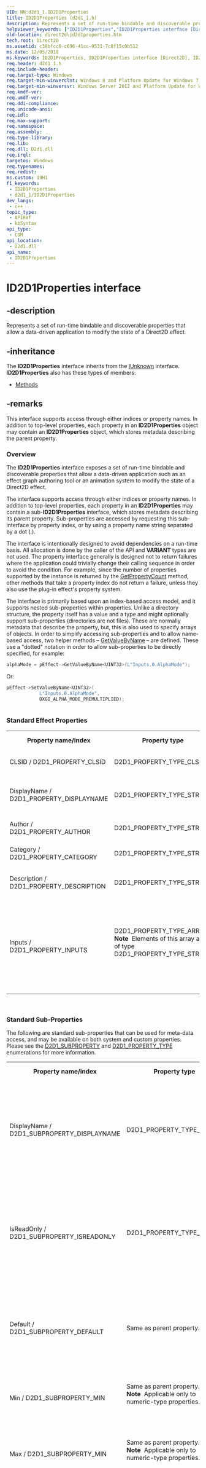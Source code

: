 ```yaml
---
UID: NN:d2d1_1.ID2D1Properties
title: ID2D1Properties (d2d1_1.h)
description: Represents a set of run-time bindable and discoverable properties that allow a data-driven application to modify the state of a Direct2D effect.
helpviewer_keywords: ["ID2D1Properties","ID2D1Properties interface [Direct2D]","ID2D1Properties interface [Direct2D]","described","d2d1_1/ID2D1Properties","direct2d.id2d1properties"]
old-location: direct2d\id2d1properties.htm
tech.root: Direct2D
ms.assetid: c38bfcc0-c696-41cc-9531-7c8f15c0b512
ms.date: 12/05/2018
ms.keywords: ID2D1Properties, ID2D1Properties interface [Direct2D], ID2D1Properties interface [Direct2D],described, d2d1_1/ID2D1Properties, direct2d.id2d1properties
req.header: d2d1_1.h
req.include-header: 
req.target-type: Windows
req.target-min-winverclnt: Windows 8 and Platform Update for Windows 7 [desktop apps \| UWP apps]
req.target-min-winversvr: Windows Server 2012 and Platform Update for Windows Server 2008 R2 [desktop apps \| UWP apps]
req.kmdf-ver: 
req.umdf-ver: 
req.ddi-compliance: 
req.unicode-ansi: 
req.idl: 
req.max-support: 
req.namespace: 
req.assembly: 
req.type-library: 
req.lib: 
req.dll: D2d1.dll
req.irql: 
targetos: Windows
req.typenames: 
req.redist: 
ms.custom: 19H1
f1_keywords:
 - ID2D1Properties
 - d2d1_1/ID2D1Properties
dev_langs:
 - c++
topic_type:
 - APIRef
 - kbSyntax
api_type:
 - COM
api_location:
 - D2d1.dll
api_name:
 - ID2D1Properties
---
```


# ID2D1Properties interface


## -description

Represents a set of run-time bindable and discoverable properties that allow a data-driven application to modify the state of a Direct2D effect.

## -inheritance

The <b xmlns:loc="http://microsoft.com/wdcml/l10n">ID2D1Properties</b> interface inherits from the <a href="/windows/desktop/api/unknwn/nn-unknwn-iunknown">IUnknown</a> interface. <b>ID2D1Properties</b> also has these types of members:
<ul>
<li><a href="https://docs.microsoft.com/">Methods</a></li>
</ul>

## -remarks

This interface supports access through either indices or property names. In addition to top-level properties, each property in an <b>ID2D1Properties</b> object may contain an <b>ID2D1Properties</b> object, which stores metadata describing the parent property. 

<h3><a id="Overview"></a><a id="overview"></a><a id="OVERVIEW"></a>Overview</h3>
The <b>ID2D1Properties</b> interface exposes a set of run-time bindable and discoverable properties that allow a data-driven application such as an effect graph authoring tool or an animation system to modify the state of a Direct2D effect.

The interface supports access through either indices or property names. In addition to top-level properties, each property in an <b>ID2D1Properties</b> may contain a sub-<b>ID2D1Properties</b> interface, which stores metadata describing its parent property. Sub-properties are accessed by requesting this sub-interface by property index, or by using a property name string separated by a dot (.).

The interface is intentionally designed to avoid dependencies on a run-time basis. All allocation is done by the caller of the API and <b>VARIANT</b> types are not used. The property interface generally is designed not to return failures where the application could trivially change their calling sequence in order to avoid the condition. For example, since the number of properties supported by the instance is returned by the <a href="/windows/desktop/api/d2d1_1/nf-d2d1_1-id2d1properties-getpropertycount">GetPropertyCount</a> method, other methods that take a property index do not return a failure, unless they also use the plug-in effect's property system.

The interface is primarily based upon an index-based access model, and it supports nested sub-properties within properties. Unlike a directory structure, the property itself has a value and a type and might optionally support sub-properties (directories are not files). These are normally metadata that describe the property, but, this is also used to specify arrays of objects. In order to simplify accessing sub-properties and to allow name-based access, two helper methods – [GetValueByName](./nf-d2d1_1-id2d1properties-getvaluebyname(pcwstr).md) – are defined. These use a "dotted" notation in order to allow sub-properties to be directly specified, for example:


```cpp
alphaMode = pEffect->GetValueByName<UINT32>(L"Inputs.0.AlphaMode");
```




Or:


```cpp
pEffect->SetValueByName<UINT32>(
		    L"Inputs.0.AlphaMode", 
		    DXGI_ALPHA_MODE_PREMULTIPLIED);
		
```




<h3><a id="Standard_Effect_Properties"></a><a id="standard_effect_properties"></a><a id="STANDARD_EFFECT_PROPERTIES"></a>Standard Effect Properties</h3>
<table>
<tr>
<th>Property name/index</th>
<th>Property type</th>
<th>Property description</th>
</tr>
<tr>
<td>CLSID / D2D1_PROPERTY_CLSID</td>
<td>D2D1_PROPERTY_TYPE_CLSID</td>
<td>The CLSID of the effect.</td>
</tr>
<tr>
<td>DisplayName / D2D1_PROPERTY_DISPLAYNAME</td>
<td>D2D1_PROPERTY_TYPE_STRING</td>
<td>A displayable, localized name for the effect.</td>
</tr>
<tr>
<td>Author / D2D1_PROPERTY_AUTHOR</td>
<td>D2D1_PROPERTY_TYPE_STRING</td>
<td>The author of the effect.</td>
</tr>
<tr>
<td>Category / D2D1_PROPERTY_CATEGORY</td>
<td>D2D1_PROPERTY_TYPE_STRING</td>
<td>The category of the effect. </td>
</tr>
<tr>
<td>Description / D2D1_PROPERTY_DESCRIPTION</td>
<td>D2D1_PROPERTY_TYPE_STRING</td>
<td>A description of the effect. </td>
</tr>
<tr>
<td>Inputs / D2D1_PROPERTY_INPUTS</td>
<td>D2D1_PROPERTY_TYPE_ARRAY
			<div class="alert"><b>Note</b>  Elements of this array are of type D2D1_PROPERTY_TYPE_STRING.</div>
<div> </div>
</td>
<td>An array of names for the effect’s inputs. Each element of the array is a localized string specifying the name of an input.</td>
</tr>
</table>
 

<h3><a id="Standard_Sub-Properties"></a><a id="standard_sub-properties"></a><a id="STANDARD_SUB-PROPERTIES"></a>Standard Sub-Properties</h3>
The following are standard sub-properties that can be used for meta-data access, and may be available on both system and custom properties. Please see the <a href="/windows/desktop/api/d2d1_1/ne-d2d1_1-d2d1_subproperty">D2D1_SUBPROPERTY</a> and <a href="/windows/desktop/api/d2d1_1/ne-d2d1_1-d2d1_property_type">D2D1_PROPERTY_TYPE</a> enumerations for more information.

<table>
<tr>
<th>Property name/index</th>
<th>Property type</th>
<th>Property description</th>
</tr>
<tr>
<td>DisplayName / D2D1_SUBPROPERTY_DISPLAYNAME</td>
<td>D2D1_PROPERTY_TYPE_STRING</td>
<td>
A displayable, localized name for the parent property.

This sub-property is present on all  top-level properties.

</td>
</tr>
<tr>
<td>IsReadOnly / D2D1_SUBPROPERTY_ISREADONLY</td>
<td>D2D1_PROPERTY_TYPE_BOOL</td>
<td>
A value indicating whether the parent property can be written to.

This sub-property is present on all  top-level properties.

</td>
</tr>
<tr>
<td>Default / D2D1_SUBPROPERTY_DEFAULT</td>
<td>Same as parent property.</td>
<td>
The default value for the property.

This sub-property is optionally present on all properties.

</td>
</tr>
<tr>
<td>Min / D2D1_SUBPROPERTY_MIN</td>
<td>Same as parent property.
		  	<div class="alert"><b>Note</b>  Applicable only to numeric-type properties.</div>
<div> </div>
</td>
<td>
The minimum value that the parent property supports being set to.

</td>
</tr>
<tr>
<td>Max / D2D1_SUBPROPERTY_MIN</td>
<td>Same as parent property.
				<div class="alert"><b>Note</b>  Applicable only to numeric-type properties.</div>
<div> </div>
</td>
<td>
The maximum value that the parent property supports being set to.

</td>
</tr>
<tr>
<td>Fields / D2D1_SUBPROPERTY_FIELDS</td>
<td>Array / D2D1_PROPERTY_TYPE_ARRAY
				<div class="alert"><b>Note</b>  Applicable only when the parent property is of type <b>Enum</b>.</div>
<div> </div>
</td>
<td>
The set of valid values that can be set to the parent property.

Each value in this array is a name/index pair. The indices can be set to the parent and the names are localized values designed for consumption by UI. See the following section for more details.

</td>
</tr>
</table>
 

<h3><a id="Array-Type_Sub-Properties"></a><a id="array-type_sub-properties"></a><a id="ARRAY-TYPE_SUB-PROPERTIES"></a>Array-Type Sub-Properties</h3>
See <a href="/windows/win32/api/d2d1_1/nf-d2d1_1-id2d1properties-gettype(u)">ID2D1Properties::GetType</a> and <a href="/windows/desktop/api/d2d1_1/ne-d2d1_1-d2d1_property_type">D2D1_PROPERTY_TYPE</a> for more information. If the property type is <b>D2D1_PROPERTY_TYPE_ARRAY</b>, the value of the property will be considered to be a <b>UINT</b> that has the count of array elements. The next sub-property will directly map the index to the requested property value. For example:


```cpp
Inputs: UINT32 – 2
		Inputs.0 : <Type> – First input
		Inputs.1 : <Type> – Second input
		
```


The above example makes use of the following sub-properties, which will appear on <b>ARRAY</b>-type properties. Note that the numbered properties are not system properties, and are in the normal (0x0 – 0x80000000) range.

<table>
<tr>
<th>Property name</th>
<th>Property index</th>
<th>Property description</th>
</tr>
<tr>
<td>Property.0</td>
<td>0</td>
<td>First element of the property array.</td>
</tr>
<tr>
<td>...</td>
<td>...</td>
<td>...</td>
</tr>
<tr>
<td>Property.N</td>
<td>N</td>
<td><i>N</i>th element of the property array.</td>
</tr>
</table>
 

The type of each sub-element will be whatever the type of the array is. In the example above, this was an array of strings.

<h3><a id="Enum-Type_Sub-Poperties"></a><a id="enum-type_sub-poperties"></a><a id="ENUM-TYPE_SUB-POPERTIES"></a>Enum-Type Sub-Properties</h3>
If the property has type <b>D2D1_PROPERTY_TYPE_ENUM</b> then the property will have the value of the corresponding enumeration. There will be a sub-array of fields that will conform to the general rules for array sub-properties and consist of the name/value pairs. For example:


```cpp
PixelFormat: ENUM – The pixel format value
		PixelFormat.Fields: UINT32 – The number of fields
		PixelFormat.Fields.0:String – The name of the first enum
		PixelFormat.Fields.0.Index: UINT32 – The value of the enumeration.
		
```


The above example makes use of the following sub-properties. Please see the <a href="/windows/desktop/api/d2d1_1/ne-d2d1_1-d2d1_subproperty">D2D1_SUBPROPERTY</a> and <a href="/windows/desktop/api/d2d1_1/ne-d2d1_1-d2d1_property_type">D2D1_PROPERTY_TYPE</a> enumerations for more information.

<table>
<tr>
<th>Property name</th>
<th>Property index</th>
<th>Property description</th>
</tr>
<tr>
<td>Property.Fields</td>
<td>D2D1_SUBPROPERTY_FIELDS</td>
<td>An array type property that gives information about each field in the enumeration.</td>
</tr>
<tr>
<td>Property.Fields.N</td>
<td>N</td>
<td>An array element that gives the name of the <i>N</i>th enumeration value.</td>
</tr>
<tr>
<td>Property.Fields.N.Index</td>
<td>D2D1_SUBPROPERTY_INDEX</td>
<td>The index which corresponds to the <i>N</i>th enumeration value.</td>
</tr>
</table>

## -see-also

<a href="/windows/desktop/api/d2d1_1/nn-d2d1_1-id2d1effect">ID2D1Effect</a>



<a href="/windows/desktop/api/unknwn/nn-unknwn-iunknown">IUnknown</a>
